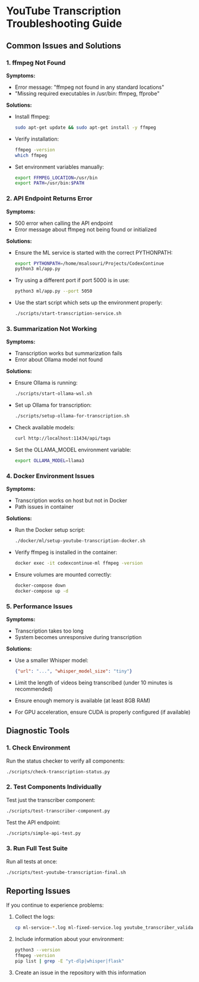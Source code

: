 # YouTube Transcription Troubleshooting Guide

## Common Issues and Solutions

### 1. ffmpeg Not Found

**Symptoms:**
- Error message: "ffmpeg not found in any standard locations"
- "Missing required executables in /usr/bin: ffmpeg, ffprobe"

**Solutions:**
- Install ffmpeg:
  ```bash
  sudo apt-get update && sudo apt-get install -y ffmpeg
  ```

- Verify installation:
  ```bash
  ffmpeg -version
  which ffmpeg
  ```

- Set environment variables manually:
  ```bash
  export FFMPEG_LOCATION=/usr/bin
  export PATH=/usr/bin:$PATH
  ```

### 2. API Endpoint Returns Error

**Symptoms:**
- 500 error when calling the API endpoint
- Error message about ffmpeg not being found or initialized

**Solutions:**
- Ensure the ML service is started with the correct PYTHONPATH:
  ```bash
  export PYTHONPATH=/home/msalsouri/Projects/CodexContinue
  python3 ml/app.py
  ```

- Try using a different port if port 5000 is in use:
  ```bash
  python3 ml/app.py --port 5050
  ```

- Use the start script which sets up the environment properly:
  ```bash
  ./scripts/start-transcription-service.sh
  ```

### 3. Summarization Not Working

**Symptoms:**
- Transcription works but summarization fails
- Error about Ollama model not found

**Solutions:**
- Ensure Ollama is running:
  ```bash
  ./scripts/start-ollama-wsl.sh
  ```

- Set up Ollama for transcription:
  ```bash
  ./scripts/setup-ollama-for-transcription.sh
  ```

- Check available models:
  ```bash
  curl http://localhost:11434/api/tags
  ```

- Set the OLLAMA_MODEL environment variable:
  ```bash
  export OLLAMA_MODEL=llama3
  ```

### 4. Docker Environment Issues

**Symptoms:**
- Transcription works on host but not in Docker
- Path issues in container

**Solutions:**
- Run the Docker setup script:
  ```bash
  ./docker/ml/setup-youtube-transcription-docker.sh
  ```

- Verify ffmpeg is installed in the container:
  ```bash
  docker exec -it codexcontinue-ml ffmpeg -version
  ```

- Ensure volumes are mounted correctly:
  ```bash
  docker-compose down
  docker-compose up -d
  ```

### 5. Performance Issues

**Symptoms:**
- Transcription takes too long
- System becomes unresponsive during transcription

**Solutions:**
- Use a smaller Whisper model:
  ```json
  {"url": "...", "whisper_model_size": "tiny"}
  ```

- Limit the length of videos being transcribed (under 10 minutes is recommended)

- Ensure enough memory is available (at least 8GB RAM)

- For GPU acceleration, ensure CUDA is properly configured (if available)

## Diagnostic Tools

### 1. Check Environment

Run the status checker to verify all components:
```bash
./scripts/check-transcription-status.py
```

### 2. Test Components Individually

Test just the transcriber component:
```bash
./scripts/test-transcriber-component.py
```

Test the API endpoint:
```bash
./scripts/simple-api-test.py
```

### 3. Run Full Test Suite

Run all tests at once:
```bash
./scripts/test-youtube-transcription-final.sh
```

## Reporting Issues

If you continue to experience problems:

1. Collect the logs:
   ```bash
   cp ml-service-*.log ml-fixed-service.log youtube_transcriber_validation.log /tmp/yt-transcriber-logs/
   ```

2. Include information about your environment:
   ```bash
   python3 --version
   ffmpeg -version
   pip list | grep -E "yt-dlp|whisper|flask"
   ```

3. Create an issue in the repository with this information
